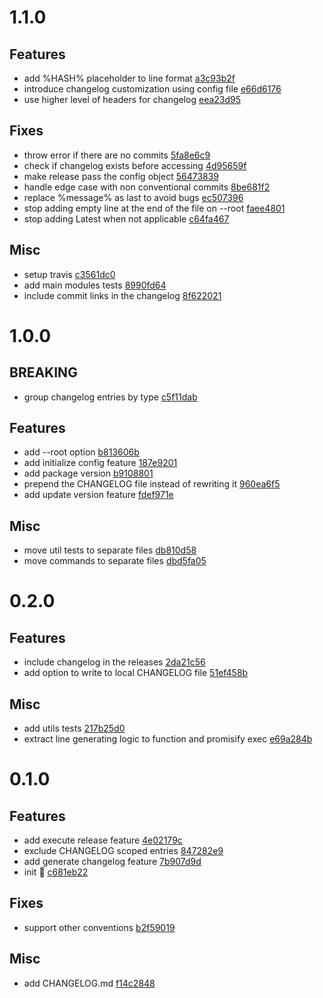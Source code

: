 # 1.1.0

## Features

- add %HASH% placeholder to line format [a3c93b2f](https://github.com/lekterable/perfekt/commit/a3c93b2f6620e467fb58a87953a8a8c9a626aadc)
- introduce changelog customization using config file [e66d6176](https://github.com/lekterable/perfekt/commit/e66d61767f1013360cc45fb653f498c1e944a7b0)
- use higher level of headers for changelog [eea23d95](https://github.com/lekterable/perfekt/commit/eea23d9532ef27fc1350247512ee8289532408ad)

## Fixes

- throw error if there are no commits [5fa8e6c9](https://github.com/lekterable/perfekt/commit/5fa8e6c9996444fa0d17493cf1e379a696682696)
- check if changelog exists before accessing [4d95659f](https://github.com/lekterable/perfekt/commit/4d95659f302e0fe968154e17214876849172509f)
- make release pass the config object [56473839](https://github.com/lekterable/perfekt/commit/56473839b2887ea3962546eeb88ce0ad2a098365)
- handle edge case with non conventional commits [8be681f2](https://github.com/lekterable/perfekt/commit/8be681f2483c5255caa6c6a5c12a452465d10a22)
- replace %message% as last to avoid bugs [ec507396](https://github.com/lekterable/perfekt/commit/ec5073967f83dbcfc98b0ba17a1aa9659a042385)
- stop adding empty line at the end of the file on --root [faee4801](https://github.com/lekterable/perfekt/commit/faee480108aab450a606ac8132f89c9f42ec8ab3)
- stop adding Latest when not applicable [c64fa467](https://github.com/lekterable/perfekt/commit/c64fa4673612f90b349d125912f07d5db4140bcd)

## Misc

- setup travis [c3561dc0](https://github.com/lekterable/perfekt/commit/c3561dc0c18151fc38a0415556211ffe7cff83bf)
- add main modules tests [8990fd64](https://github.com/lekterable/perfekt/commit/8990fd64de5ababc39eba8e8c9b2d7b2509216ef)
- include commit links in the changelog [8f622021](https://github.com/lekterable/perfekt/commit/8f622021665bc6076d00fde6527800980eba836a)

# 1.0.0

## BREAKING

- group changelog entries by type [c5f11dab](https://github.com/lekterable/perfekt/commit/c5f11dab8f350e3765e0435122494fac959bf3da)

## Features

- add --root option [b813606b](https://github.com/lekterable/perfekt/commit/b813606b18a1bdd1acb89db615db26705dcc72f4)
- add initialize config feature [187e9201](https://github.com/lekterable/perfekt/commit/187e92014cbeaa576cfca2218e8bf6d406fc724a)
- add package version [b9108801](https://github.com/lekterable/perfekt/commit/b91088017bbc059063d0ced001427b1b1ec03da2)
- prepend the CHANGELOG file instead of rewriting it [960ea6f5](https://github.com/lekterable/perfekt/commit/960ea6f5b301d181da1a6f644627af183e1e513e)
- add update version feature [fdef971e](https://github.com/lekterable/perfekt/commit/fdef971e2cb81062be1dedefac4da1c8d1b36dd7)

## Misc

- move util tests to separate files [db810d58](https://github.com/lekterable/perfekt/commit/db810d5879dbfb9ea5981750285d09bef760ea15)
- move commands to separate files [dbd5fa05](https://github.com/lekterable/perfekt/commit/dbd5fa05035bb0a7b8279155cb987e85f882a503)

# 0.2.0

## Features

- include changelog in the releases [2da21c56](https://github.com/lekterable/perfekt/commit/2da21c56b13af5ea23e6c3660bf67dd7dffcae8a)
- add option to write to local CHANGELOG file [51ef458b](https://github.com/lekterable/perfekt/commit/51ef458bb35d3bbdcf149d37c640b0f0d2c09bf0)

## Misc

- add utils tests [217b25d0](https://github.com/lekterable/perfekt/commit/217b25d0b22b0280178f776a6a8e294b9d32ef6c)
- extract line generating logic to function and promisify exec [e69a284b](https://github.com/lekterable/perfekt/commit/e69a284b02c7a70c6c2d0c297c663235c8d3dacd)

# 0.1.0

## Features

- add execute release feature [4e02179c](https://github.com/lekterable/perfekt/commit/4e02179cae1234d7083036024080a3f25fcb52c2)
- exclude CHANGELOG scoped entries [847282e9](https://github.com/lekterable/perfekt/commit/847282e92d695a14b1bd1201197e39b3c890621e)
- add generate changelog feature [7b907d9d](https://github.com/lekterable/perfekt/commit/7b907d9dde9ad20a2138c06332ba920522f42dab)
- init :seedling: [c681eb22](https://github.com/lekterable/perfekt/commit/c681eb22a1b2662d0ddc168d2989d2f31be93d97)

## Fixes

- support other conventions [b2f59019](https://github.com/lekterable/perfekt/commit/b2f5901922505efbfb6dd684252e8df0cdffeeb2)

## Misc

- add CHANGELOG.md [f14c2848](https://github.com/lekterable/perfekt/commit/f14c28483e506dcec028d040eb1dfaf7c04dd2f6)
